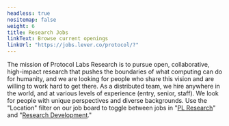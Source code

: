 ```yaml
---
headless: true
nositemap: false
weight: 6
title: Research Jobs
linkText: Browse current openings
linkUrl: "https://jobs.lever.co/protocol/?"
---
```

The mission of Protocol Labs Research is to pursue open, collaborative, high-impact research that pushes the boundaries of what computing can do for humanity, and we are looking for people who share this vision and are willing to work hard to get there. As a distributed team, we hire anywhere in the world, and at various levels of experience (entry, senior, staff). We look for people with unique perspectives and diverse backgrounds. Use the "Location" filter on our job board to toggle between jobs in "[PL Research](https://jobs.lever.co/protocol/?location=Remote%20-%20PL%20Research)" and "[Research Development](https://jobs.lever.co/protocol/?location=Remote%20-%20Research%20Development)."
